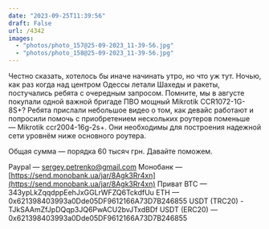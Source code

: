 ```yaml
---
date: "2023-09-25T11:39:56"
draft: False
url: /4342
images:
  - "photos/photo_157@25-09-2023_11-39-56.jpg"
  - "photos/photo_158@25-09-2023_11-39-56.jpg"
---
```


Честно сказать, хотелось бы иначе начинать утро, но что уж тут. Ночью, как раз когда над центром Одессы летали Шахеды и ракеты, постучались ребята с очередным запросом. Помните, мы в августе покупали одной важной бригаде ПВО мощный Mikrotik CCR1072-1G-8S+? Ребята прислали небольшое видео о том, как девайс работают и попросили помочь с приобретением нескольких роутеров поменьше — Mikrotik ccr2004-16g-2s+. Они необходимы для построения надежной сети уровнём ниже основного роутера.

Общая сумма — порядка 60 тысяч грн. Давайте поможем.

Paypal — sergey.petrenko@gmail.com
Монобанк — [https://send.monobank.ua/jar/8Agk3Rr4xn](https://send.monobank.ua/jar/8Agk3Rr4xn)
Приват 
BTC — 343ypLkZqqdppEehJxGGLrWFZQ6TckdfUu
ETH — 0x621398403993a0Dde05DF9612166A73D7B246855
USDT (TRC20) - TJkSAAmZfJpDQqp3JQ6PwACU2bvJTxdBDf
USDT (ERC20) — 0x621398403993a0Dde05DF9612166A73D7B246855

